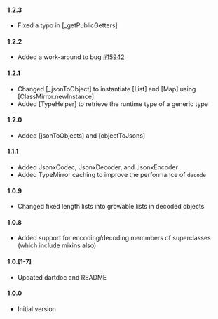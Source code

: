 #### 1.2.3
- Fixed a typo in [_getPublicGetters]

#### 1.2.2
- Added a work-around to bug [#15942](https://code.google.com/p/dart/issues/detail?id=15942)

#### 1.2.1
- Changed [_jsonToObject] to instantiate [List] and [Map] using
  [ClassMirror.newInstance]
- Added [TypeHelper] to retrieve the runtime type of a generic type

#### 1.2.0
- Added [jsonToObjects] and [objectToJsons]
   
#### 1.1.1
- Added JsonxCodec, JsonxDecoder, and JsonxEncoder
-	Added TypeMirror caching to improve the performance of `decode`

#### 1.0.9
-	Changed fixed length lists into growable lists in decoded objects

#### 1.0.8
-	Added support for encoding/decoding memmbers of superclasses (which
	include mixins also)

#### 1.0.[1-7]
-	Updated dartdoc and README

#### 1.0.0
-	Initial version